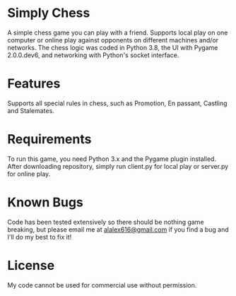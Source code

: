 # Simply Chess
A simple chess game you can play with a friend. Supports local play on one
computer or online play against opponents on different machines and/or
networks. The chess logic was coded in Python 3.8, the UI with Pygame 
2.0.0.dev6, and networking with Python's socket interface.

# Features
Supports all special rules in chess, such as Promotion, En passant, Castling
and Stalemates.

# Requirements
To run this game, you need Python 3.x and the Pygame plugin installed.
After downloading repository, simply run client.py for local play or server.py
for online play.

# Known Bugs
Code has been tested extensively so there should be nothing game breaking, but
please email me at alalex616@gmail.com if you find a bug and I'll do my best to
fix it!

# License
My code cannot be used for commercial use without permission.
